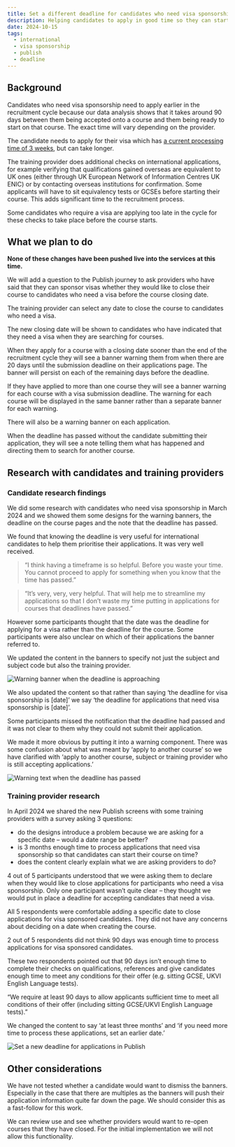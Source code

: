 ```yaml
---
title: Set a different deadline for candidates who need visa sponsorship
description: Helping candidates to apply in good time so they can start their course on time.
date: 2024-10-15
tags:
  - international
  - visa sponsorship
  - publish
  - deadline
---
```


## Background

Candidates who need visa sponsorship need to apply earlier in the recruitment cycle because our data analysis shows that it takes around 90 days between them being accepted onto a course and them being ready to start on that course. The exact time will vary depending on the provider.

The candidate needs to apply for their visa which has [a current processing time of 3 weeks](https://www.gov.uk/guidance/visa-processing-times-applications-outside-the-uk#current-processing-times), but can take longer.  

The training provider does additional checks on international applications, for example verifying that qualifications gained overseas are equivalent to UK ones (either through UK European Network of Information Centres UK ENIC) or by contacting overseas institutions for confirmation. Some applicants will have to sit equivalency tests or GCSEs before starting their course. This adds significant time to the recruitment process.

Some candidates who require a visa are applying too late in the cycle for these checks to take place before the course starts.

## What we plan to do

**None of these changes have been pushed live into the services at this time.**

We will add a question to the Publish journey to ask providers who have said that they can sponsor visas whether they would like to close their course to candidates who need a visa before the course closing date.  

The training provider can select any date to close the course to candidates who need a visa.  

The new closing date will be shown to candidates who have indicated that they need a visa when they are searching for courses.

When they apply for a course with a closing date sooner than the end of the recruitment cycle they will see a banner warning them from when there are 20 days until the submission deadline on their applications page. The banner will persist on each of the remaining days before the deadline.

If they have applied to more than one course they will see a banner warning for each course with a visa submission deadline. The warning for each course will be displayed in the same banner rather than a separate banner for each warning.

There will also be a warning banner on each application.

When the deadline has passed without the candidate submitting their application, they will see a note telling them what has happened and directing them to search for another course.

## Research with candidates and training providers

### Candidate research findings

We did some research with candidates who need visa sponsorship in March 2024 and we showed them some designs for the warning banners, the deadline on the course pages and the note that the deadline has passed.

We found that knowing the deadline is very useful for international candidates to help them prioritise their applications. It was very well received.

>“I think having a timeframe is so helpful. Before you waste your time. You cannot proceed to apply for something when you know that the time has passed.”

>“It’s very, very, very helpful. That will help me to streamline my applications so that I don’t waste my time putting in applications for courses that deadlines have passed.”

However some participants thought that the date was the deadline for applying for a visa rather than the deadline for the course. Some participants were also unclear on which of their applications the banner referred to.

We updated the content in the banners to specify not just the subject and subject code but also the training provider.

![Warning banner when the deadline is approaching](visa-sponsorship-deadline-warning-banner.jpeg)

We also updated the content so that rather than saying ‘the deadline for visa sponsorship is [date]’ we say ‘the deadline for applications that need visa sponsorship is [date]’.

Some participants missed the notification that the deadline had passed and it was not clear to them why they could not submit their application.  

We made it more obvious by putting it into a warning component. There was some confusion about what was meant by ‘apply to another course’ so we have clarified with ‘apply to another course, subject or training provider who is still accepting applications.’

![Warning text when the deadline has passed](visa-sponsorship-deadline-warning.jpeg)

### Training provider research

In April 2024 we shared the new Publish screens with some training providers with a survey asking 3 questions:

* do the designs introduce a problem because we are asking for a specific date – would a date range be better?
* is 3 months enough time to process applications that need visa sponsorship so that candidates can start their course on time?
* does the content clearly explain what we are asking providers to do?

4 out of 5 participants understood that we were asking them to declare when they would like to close applications for participants who need a visa sponsorship. Only one participant wasn’t quite clear – they thought we would put in place a deadline for accepting candidates that need a visa.

All 5 respondents were comfortable adding a specific date to close applications for visa sponsored candidates. They did not have any concerns about deciding on a date when creating the course.

2 out of 5 respondents did not think 90 days was enough time to process applications for visa sponsored candidates.  

These two respondents pointed out that 90 days isn’t enough time to complete their checks on qualifications, references and give candidates enough time to meet any conditions for their offer (e.g. sitting GCSE, UKVI English Language tests).

“We require at least 90 days to allow applicants sufficient time to meet all  conditions of their offer (including sitting GCSE/UKVI English Language  tests).”

We changed the content to say ‘at least three months’ and ‘if you need more time to process these applications, set an earlier date.’

![Set a new deadline for applications in Publish](visa-sponsorship-set-a-deadline.jpeg)

## Other considerations

We have not tested whether a candidate would want to dismiss the banners. Especially in the case that there are multiples as the banners will push their application information quite far down the page. We should consider this as a fast-follow for this work.

We can review use and see whether providers would want to re-open courses that they have closed. For the initial implementation we will not allow this functionality.
